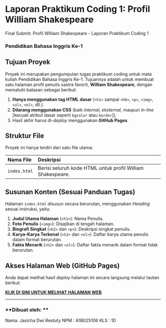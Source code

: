 #  Laporan Praktikum Coding 1: Profil William Shakespeare
  Final Submit: Profil William Shakespeare - Laporan Praktikum Coding 1

### Pendidikan Bahasa Inggris Ke-1


##  Tujuan Proyek

Proyek ini merupakan pengumpulan tugas praktikum coding untuk mata kuliah Pendidikan Bahasa Inggris Ke-1. Tujuannya adalah untuk membuat satu halaman profil penulis sastra favorit, **William Shakespeare**, dengan mematuhi batasan sebagai berikut:

1.  **Hanya menggunakan tag HTML dasar** (`<h1>` sampai `<h6>`, `<p>`, `<img>`, `<ul>`, `<ol>`, dll.).
2.  **Dilarang menggunakan CSS** (baik *internal*, *eksternal*, maupun *in-line* [kecuali atribut dasar seperti `bgcolor` atau `border`]).
3.  Hasil akhir harus di-*deploy* menggunakan **GitHub Pages**.

##  Struktur File

Proyek ini hanya terdiri dari satu file utama:

| Nama File | Deskripsi |
| :--- | :--- |
| `index.html` | Berisi seluruh kode HTML untuk profil William Shakespeare. |

##  Susunan Konten (Sesuai Panduan Tugas)

Halaman `index.html` disusun secara berurutan, menggunakan *Heading* sesuai instruksi, yaitu:

1.  **Judul Utama Halaman** (`<h1>`): Nama Penulis.
2.  **Foto Penulis** (`<img>`): Disajikan di tengah halaman.
3.  **Biografi Singkat** (`<h2>` dan `<p>`): Deskripsi singkat penulis.
4.  **Karya-Karya Terkenal** (`<h2>` dan `<ol>`): Daftar karya utama penulis dalam format berurutan.
5.  **Fakta Menarik** (`<h2>` dan `<ul>`): Daftar fakta menarik dalam format tidak berurutan.

##  Akses Halaman Web (GitHub Pages)

Anda dapat melihat hasil *deploy* halaman ini secara langsung melalui tautan berikut:

[**KLIK DI SINI UNTUK MELIHAT HALAMAN WEB**](https://jesica12-12.github.io/laporan-praktikum-coding-1/)

---

### **Dibuat oleh: **
Nama:  Jasicha Dwi Restuty 
NPM :  A1B025106
KLS :  1D
